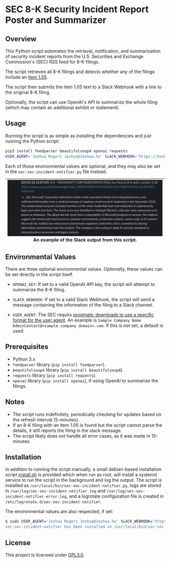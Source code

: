 # SEC 8-K Security Incident Report Poster and Summarizer

## Overview

This Python script automates the retrieval, notification, and summarization of security incident reports from the U.S. Securities and Exchange Commission's (SEC) RSS feed for 8-K filings.

The script retrieves all 8-K filings and detects whether any of the filings include an [item 1.05](https://www.sec.gov/news/press-release/2023-139).

The script then submits the item 1.05 text to a Slack Webhook with a link to the original 8-K filing.

Optionally, the script can use OpenAI's API to summarize the whole filing (which may contain an additional exhibit or statement).

## Usage

Running the script is as simple as installing the dependencies and just running the Python script:

```bash
pip3 install feedparser beautifulsoup4 openai requests
USER_AGENT='Joshua Rogers Joshua@Joshua.hu' SLACK_WEBHOOK='https://hooks.slack.com/services/.....' OPENAI_KEY=sk-...... python3 ./sec-sec-incident-notifier.py
```

Each of those environmental values are optional, and they may also be set in the `sec-sec-incident-notifier.py` file instead.

|![](Slack.png)An example of the Slack output from this script.|
|:-:|


## Environmental Values

There are three optional environmental values. Optionally, these values can be set directly in the script itself.

- `OPENAI_KEY`: If set to a valid OpenAI API key, the script will attempt to summarize the 8-K filing.

- `SLACK_WEBHOOK`: If set to a valid Slack Webhook, the script will send a message containing the information of the filing to a Slack channel.

- `USER_AGENT`: The SEC requirs [progmatic downloads to use a specific format for the user agent](https://www.sec.gov/os/webmaster-faq#code-support). An example is `Sample Company Name AdminContact@<sample company domain>.com`. If this is not set, a default is used.

## Prerequisites
- Python 3.x
- `feedparser` library (`pip install feedparser`).
- `beautifulsoup4` library (`pip install beautifulsoup4`).
- `requests` library (`pip install requests`).
- `openai` library (`pip install openai`), if using OpenAI to summarize the filings.

## Notes
- The script runs indefinitely, periodically checking for updates based on the refresh interval (5-minutes).
- If an 8-K filing with an item 1.05 is found but the script cannot parse the details, it still reports the filing in the slack message.
- The script likely does not handle all error cases, as it was made in 15-minutes.

## Installation
In addition to running the script manually, a small debian-based installation script [install.sh](install.sh) is provided which when run as root, will install a systemd service to run the script in the background and log the output. The script is installed as `/usr/local/bin/sec-sec-incident-notifier.py`, logs are stored in `/var/log/sec-sec-incident-notifier.log` and `/var/log/sec-sec-incident-notifier-error.log`, and a logrotate configuration file is created in `/etc/logrotate.d/sec-sec-incident-notifier`.

The environmental values are also respected, if set:

```bash
$ sudo USER_AGENT='Joshua Rogers Joshua@Joshua.hu' SLACK_WEBHOOK='https://hooks.slack.com/services/.....' OPENAI_KEY=sk-...... ./install.sh"
sec-sec-incident-notifier has been installed in /usr/local/bin/sec-sec-incident-notifier.py with OPENAI_KEY=, SLACK_WEBHOOK_URL=, and USER_AGENT=, and a service has been installed in /etc/systemd/system/sec-sec-incident-notifier.service. The service is started and logging to /var/log/sec-sec-incident-notifier.log and /var/log/sec-sec-incident-notifier-error.log, and log rotation is set up in /etc/logrotate.d/sec-sec-incident-notifier.
```

## License
This project is licensed under [GPL3.0](/LICENSE).
